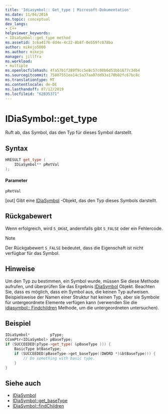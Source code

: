 ```yaml
---
title: 'Idiasymbol:: Get_type | Microsoft-Dokumentation'
ms.date: 11/04/2016
ms.topic: conceptual
dev_langs:
- C++
helpviewer_keywords:
- IDiaSymbol::get_type method
ms.assetid: 1c6a4176-dd4e-4c22-8b8f-0e559fc078ba
author: mikejo5000
ms.author: mikejo
manager: jillfra
ms.workload:
- multiple
ms.openlocfilehash: 4fa57b1f289f9cc5e8c57c08b6d51bb1677c3db4
ms.sourcegitcommit: 75807551ea14c5a37aa07dd93a170b02fc67bc8c
ms.translationtype: MT
ms.contentlocale: de-DE
ms.lasthandoff: 07/12/2019
ms.locfileid: "62835371"
---
```

# <a name="idiasymbolgettype"></a>IDiaSymbol::get_type
Ruft ab, das Symbol, das den Typ für dieses Symbol darstellt.

## <a name="syntax"></a>Syntax

```C++
HRESULT get_type (
    IDiaSymbol** pRetVal
);
```

#### <a name="parameters"></a>Parameter
`pRetVal`

[out] Gibt eine [IDiaSymbol](../../debugger/debug-interface-access/idiasymbol.md) -Objekt, das den Typ dieses Symbols darstellt.

## <a name="return-value"></a>Rückgabewert
Wenn erfolgreich, wird `S_OK`ist, andernfalls gibt `S_FALSE` oder ein Fehlercode.

> [!NOTE]
> Der Rückgabewert `S_FALSE` bedeutet, dass die Eigenschaft ist nicht verfügbar für das Symbol.

## <a name="remarks"></a>Hinweise
Um den Typ zu bestimmen, ein Symbol wurde, müssen Sie diese Methode aufrufen, und überprüfen Sie das Ergebnis [IDiaSymbol](../../debugger/debug-interface-access/idiasymbol.md) Objekt. Beachten Sie, dass es möglich, dass ein Symbol aus, die keinen Typ aufweisen. Beispielsweise der Namen einer Struktur hat keinen Typ, aber sie Symbole für untergeordnete Elemente verfügen kann (verwenden Sie die [idiasymbol:: Findchildren](../../debugger/debug-interface-access/idiasymbol-findchildren.md) Methode, um die untergeordneten untersuchen).

## <a name="example"></a>Beispiel

```C++
IDiaSymbol*         pType;
CComPtr<IDiaSymbol> pBaseType;
if (SUCCEEDED(pType->get_type( &pBaseType ))) {
    BasicType btBaseType;
    if (SUCCEEDED(pBaseType->get_baseType((DWORD *)&btBaseType))) {
        // Do something with basic type.
    }
}
```

## <a name="see-also"></a>Siehe auch
- [IDiaSymbol](../../debugger/debug-interface-access/idiasymbol.md)
- [IDiaSymbol::get_baseType](../../debugger/debug-interface-access/idiasymbol-get-basetype.md)
- [IDiaSymbol::findChildren](../../debugger/debug-interface-access/idiasymbol-findchildren.md)
